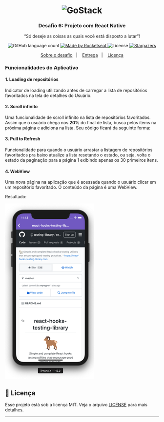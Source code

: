 <h1 align="center">
    <img alt="GoStack" src="https://rocketseat-cdn.s3-sa-east-1.amazonaws.com/bootcamp-header.png" width="200px" />
</h1>

<h3 align="center">
  Desafio 6: Projeto com React Native
</h3>

<p align="center">“Só deseje as coisas as quais você está disposto a lutar”!</p>

<p align="center">
  <img alt="GitHub language count" src="https://img.shields.io/github/languages/count/rocketseat/bootcamp-gostack-desafio-06?color=%2304D361">

  <a href="https://rocketseat.com.br">
    <img alt="Made by Rocketseat" src="https://img.shields.io/badge/made%20by-Rocketseat-%2304D361">
  </a>

  <img alt="License" src="https://img.shields.io/badge/license-MIT-%2304D361">

  <a href="https://github.com/Rocketseat/bootcamp-gostack-desafio-06/stargazers">
    <img alt="Stargazers" src="https://img.shields.io/github/stars/rocketseat/bootcamp-gostack-desafio-06?style=social">
  </a>
</p>

<p align="center">
  <a href="#rocket-sobre-o-desafio">Sobre o desafio</a>&nbsp;&nbsp;&nbsp;|&nbsp;&nbsp;&nbsp;
  <a href="#-entrega">Entrega</a>&nbsp;&nbsp;&nbsp;|&nbsp;&nbsp;&nbsp;
  <a href="#memo-licença">Licença</a>
</p>

### Funcionalidades do Aplicativo

#### 1. Loading de repositórios

Indicator de loading utilizando antes de carregar a lista de repositórios favoritados na tela de detalhes do Usuário.

#### 2. Scroll infinito

Uma funcionalidade de scroll infinito na lista de repositórios favoritados. Assim que o usuário chega nos **20%** do final de lista, busca pelos items na próxima página e adiciona na lista. Seu código ficará da seguinte forma:

#### 3. Pull to Refresh

Funcionalidade para quando o usuário arrastar a listagem de repositórios favoritados pra baixo atualize a lista resetando o estado, ou seja, volta o estado da paginação para a página 1 exibindo apenas os 30 primeiros itens.

#### 4. WebView

Uma nova página na aplicação que é acessada quando o usuário clicar em um repositório favoritado. O conteúdo da página é uma WebView.

Resultado:

![WebView](exemplo-web-view.png)

## :memo: Licença

Esse projeto está sob a licença MIT. Veja o arquivo [LICENSE](LICENSE.md) para mais detalhes.

---

